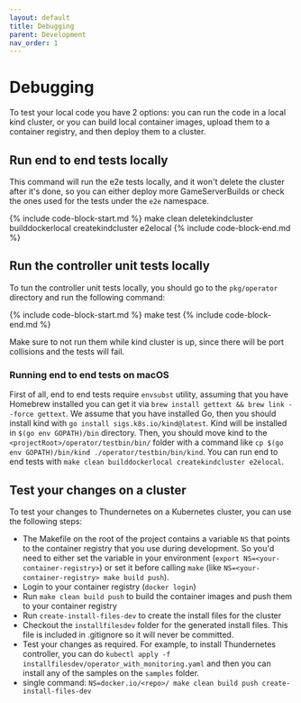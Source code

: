 ```yaml
---
layout: default
title: Debugging
parent: Development
nav_order: 1
---
```


# Debugging

To test your local code you have 2 options: you can run the code in a local kind cluster, or you can build local container images, upload them to a container registry, and then deploy them to a cluster.

## Run end to end tests locally

This command will run the e2e tests locally, and it won't delete the cluster after it's done, so you can either deploy more GameServerBuilds or check the ones used for the tests under the `e2e` namespace.

{% include code-block-start.md %}
make clean deletekindcluster builddockerlocal createkindcluster e2elocal
{% include code-block-end.md %}

## Run the controller unit tests locally

To tun the controller unit tests locally, you should go to the `pkg/operator` directory and run the following command:

{% include code-block-start.md %}
make test
{% include code-block-end.md %}

Make sure to not run them while kind cluster is up, since there will be port collisions and the tests will fail.

### Running end to end tests on macOS

First of all, end to end tests require `envsubst` utility, assuming that you have Homebrew installed you can get it via `brew install gettext && brew link --force gettext`.
We assume that you have installed Go, then you should install kind with `go install sigs.k8s.io/kind@latest`. Kind will be installed in `$(go env GOPATH)/bin` directory. Then, you should move kind to the `<projectRoot>/operator/testbin/bin/` folder with a command like `cp $(go env GOPATH)/bin/kind ./operator/testbin/bin/kind`. You can run end to end tests with `make clean builddockerlocal createkindcluster e2elocal`.

## Test your changes on a cluster

To test your changes to Thundernetes on a Kubernetes cluster, you can use the following steps:

- The Makefile on the root of the project contains a variable `NS` that points to the container registry that you use during development. So you'd need to either set the variable in your environment (`export NS=<your-container-registry>`) or set it before calling `make` (like `NS=<your-container-registry> make build push`).
- Login to your container registry (`docker login`)
- Run `make clean build push` to build the container images and push them to your container registry
- Run `create-install-files-dev` to create the install files for the cluster
- Checkout the `installfilesdev` folder for the generated install files. This file is included in .gitignore so it will never be committed.
- Test your changes as required. For example, to install Thundernetes controller, you can do `kubectl apply -f installfilesdev/operator_with_monitoring.yaml` and then you can install any of the samples on the `samples` folder.
- single command: `NS=docker.io/<repo>/ make clean build push create-install-files-dev`
